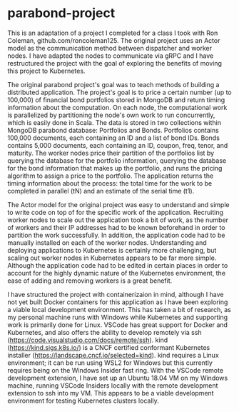 # parabond-project

This is an adaptation of a project I completed for a class I took with Ron Coleman, github.com/roncoleman125. The original project uses
an Actor model as the communication method between dispatcher and worker nodes. I have adapted the nodes to communicate via gRPC and
I have restructured the project with the goal of exploring the benefits of moving this project to Kubernetes. 

The original parabond project's goal was to teach methods of building a distributed application. The project's goal is to price a certain
number (up to 100,000) of financial bond portfolios stored in MongoDB and return timing information about the computation. On each node,
the computational work is parallelized by partitioning the node's own work to run concurrently, which is easily done in Scala. The 
data is stored in two collections within MongoDB parabond database: Portfolios and Bonds. Portfolios contains 100,000 documents, each 
containing an ID and a list of bond IDs. Bonds contains 5,000 documents, each containing an ID, coupon, freq, tenor, and maturity. The
worker nodes price their partition of the portfolios list by querying the database for the portfolio information, querying the database
for the bond information that makes up the portfolio, and runs the pricing algorithm to assign a price to the portfolio. The application
returns the timing information about the process: the total time for the work to be completed in parallel (tN) and an estimate of the
serial time (t1). 

The Actor model for the original project was easy to understand and simple to write code on top of for the specific work of the 
application. Recruiting worker nodes to scale out the application took a bit of work, as the number of workers and their IP addresses
had to be known beforehand in order to partition the work successfully. In addition, the application code had to be manually installed
on each of the worker nodes. Understanding and deploying applications to Kubernetes is certainly more challenging, but scaling out
worker nodes in Kubernetes appears to be far more simple. Although the application code had to be edited in certain places in order to
account for the highly dynamic nature of the Kubernetes environment, the ease of adding and removing workers is a great benefit. 

I have structured the project with containerizaion in mind, although I have not yet built Docker containers for this application as I have
been exploring a viable local development environment. This has taken a bit of research, as my personal machine runs with Windows while
Kubernetes and supporting work is primarily done for Linux. VSCode has great support for Docker and Kubernetes, and also offers the ability
to develop remotely via ssh (https://code.visualstudio.com/docs/remote/ssh). kind (https://kind.sigs.k8s.io/) is a CNCF certified conformant
Kubernetes installer (https://landscape.cncf.io/selected=kind). kind requires a Linux environment; it can be run using WSL2 for Windows but
this currently requires being on the Windows Insider fast ring. With the VSCode remote development extension, I have set up an Ubuntu 18.04
VM on my Windows machine, running VSCode Insiders locally with the remote development extension to ssh into my VM. This appears to be a
viable development environment for testing Kubernetes clusters locally. 
